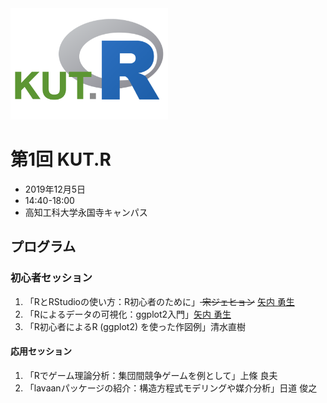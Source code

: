 <img src="logo/kut-R_logo.png" width="50%">

# 第1回 KUT.R

- 2019年12月5日
- 14:40-18:00
- 高知工科大学永国寺キャンパス


## プログラム



### 初心者セッション

1. 「RとRStudioの使い方：R初心者のために」<s> 宋ジェヒョン</s> [矢内 勇生](https://github.com/yukiyanai)
1. 「Rによるデータの可視化：ggplot2入門」[矢内 勇生](https://github.com/yukiyanai)
1. 「R初心者によるR (ggplot2) を使った作図例」清水直樹

#### 応用セッション

1. 「Rでゲーム理論分析：集団間競争ゲームを例として」上條 良夫
2. 「lavaanパッケージの紹介：構造方程式モデリングや媒介分析」日道 俊之


